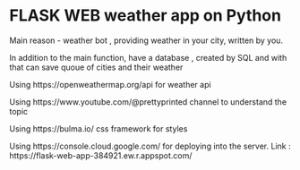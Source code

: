 <h1>FLASK WEB weather app on Python</h1> 
<p>Main reason - weather bot , providing weather in your city, written by you.</p>
<p>In addition to the main function, have a database , created by SQL and with that can save quoue of cities and their weather</p>
<p>Using https://openweathermap.org/api for weather api</p>
<p>Using https://www.youtube.com/@prettyprinted channel to understand the topic</p>
<p>Using https://bulma.io/ css framework for styles</p>
<p>Using https://console.cloud.google.com/ for deploying into the server. Link : https://flask-web-app-384921.ew.r.appspot.com/
